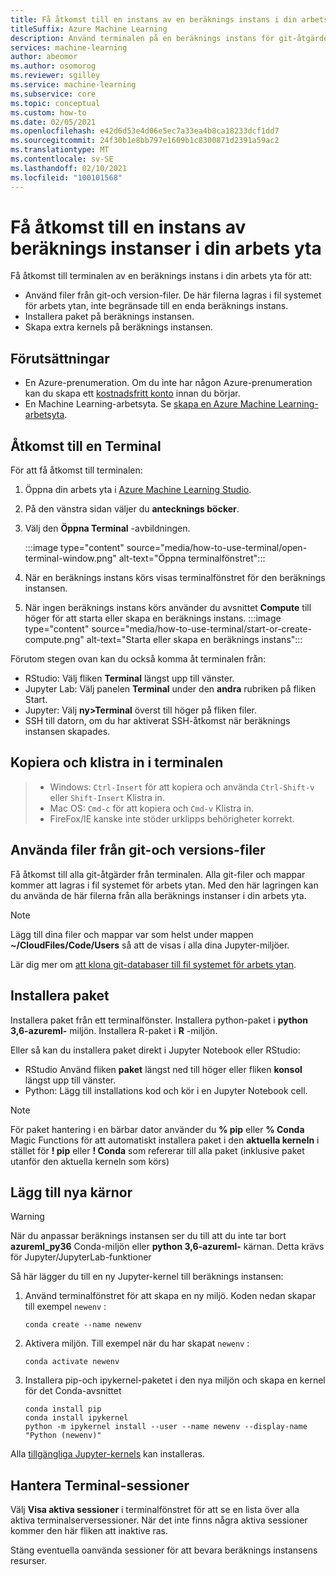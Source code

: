 ```yaml
---
title: Få åtkomst till en instans av en beräknings instans i din arbets yta
titleSuffix: Azure Machine Learning
description: Använd terminalen på en beräknings instans för git-åtgärder för att installera paket och lägga till kernels.
services: machine-learning
author: abeomor
ms.author: osomorog
ms.reviewer: sgilley
ms.service: machine-learning
ms.subservice: core
ms.topic: conceptual
ms.custom: how-to
ms.date: 02/05/2021
ms.openlocfilehash: e42d6d53e4d06e5ec7a33ea4b8ca18233dcf1dd7
ms.sourcegitcommit: 24f30b1e8bb797e1609b1c8300871d2391a59ac2
ms.translationtype: MT
ms.contentlocale: sv-SE
ms.lasthandoff: 02/10/2021
ms.locfileid: "100101568"
---
```

# <a name="access-a-compute-instance-terminal-in-your-workspace"></a>Få åtkomst till en instans av beräknings instanser i din arbets yta

Få åtkomst till terminalen av en beräknings instans i din arbets yta för att:

* Använd filer från git-och version-filer. De här filerna lagras i fil systemet för arbets ytan, inte begränsade till en enda beräknings instans.
* Installera paket på beräknings instansen.
* Skapa extra kernels på beräknings instansen.

## <a name="prerequisites"></a>Förutsättningar

* En Azure-prenumeration. Om du inte har någon Azure-prenumeration kan du skapa ett [kostnadsfritt konto](https://aka.ms/AMLFree) innan du börjar.
* En Machine Learning-arbetsyta. Se [skapa en Azure Machine Learning-arbetsyta](how-to-manage-workspace.md).

## <a name="access-a-terminal"></a>Åtkomst till en Terminal

För att få åtkomst till terminalen:

1. Öppna din arbets yta i [Azure Machine Learning Studio](https://ml.azure.com).
1. På den vänstra sidan väljer du **antecknings böcker**.
1. Välj den **Öppna Terminal** -avbildningen.

    :::image type="content" source="media/how-to-use-terminal/open-terminal-window.png" alt-text="Öppna terminalfönstret":::

1. När en beräknings instans körs visas terminalfönstret för den beräknings instansen.
1. När ingen beräknings instans körs använder du avsnittet **Compute** till höger för att starta eller skapa en beräknings instans.
    :::image type="content" source="media/how-to-use-terminal/start-or-create-compute.png" alt-text="Starta eller skapa en beräknings instans":::

Förutom stegen ovan kan du också komma åt terminalen från:

* RStudio: Välj fliken **Terminal** längst upp till vänster.
* Jupyter Lab: Välj panelen **Terminal** under den **andra** rubriken på fliken Start.
* Jupyter: Välj **ny>Terminal** överst till höger på fliken filer.
* SSH till datorn, om du har aktiverat SSH-åtkomst när beräknings instansen skapades.

## <a name="copy-and-paste-in-the-terminal"></a>Kopiera och klistra in i terminalen

> * Windows: `Ctrl-Insert` för att kopiera och använda `Ctrl-Shift-v` eller `Shift-Insert` Klistra in.
> * Mac OS: `Cmd-c` för att kopiera och `Cmd-v` Klistra in.
> * FireFox/IE kanske inte stöder urklipps behörigheter korrekt.

## <a name="use-files-from-git-and-version-files"></a><a name=git></a> Använda filer från git-och versions-filer

Få åtkomst till alla git-åtgärder från terminalen. Alla git-filer och mappar kommer att lagras i fil systemet för arbets ytan. Med den här lagringen kan du använda de här filerna från alla beräknings instanser i din arbets yta.

> [!NOTE]
> Lägg till dina filer och mappar var som helst under mappen **~/CloudFiles/Code/Users** så att de visas i alla dina Jupyter-miljöer.

Lär dig mer om [att klona git-databaser till fil systemet för arbets ytan](concept-train-model-git-integration.md#clone-git-repositories-into-your-workspace-file-system).

## <a name="install-packages"></a>Installera paket

 Installera paket från ett terminalfönster. Installera python-paket i **python 3,6-azureml-** miljön.  Installera R-paket i **R** -miljön.

Eller så kan du installera paket direkt i Jupyter Notebook eller RStudio:

* RStudio Använd fliken **paket** längst ned till höger eller fliken **konsol** längst upp till vänster.  
* Python: Lägg till installations kod och kör i en Jupyter Notebook cell.

> [!NOTE]
> För paket hantering i en bärbar dator använder du **% pip** eller **% Conda** Magic Functions för att automatiskt installera paket i den **aktuella kerneln** i stället för **! pip** eller **! Conda** som refererar till alla paket (inklusive paket utanför den aktuella kerneln som körs)

## <a name="add-new-kernels"></a>Lägg till nya kärnor

> [!WARNING]
>  När du anpassar beräknings instansen ser du till att du inte tar bort **azureml_py36** Conda-miljön eller **python 3,6-azureml-** kärnan. Detta krävs för Jupyter/JupyterLab-funktioner

Så här lägger du till en ny Jupyter-kernel till beräknings instansen:

1. Använd terminalfönstret för att skapa en ny miljö.  Koden nedan skapar till exempel `newenv` :

    ```shell
    conda create --name newenv
    ```

1. Aktivera miljön.  Till exempel när du har skapat `newenv` :

    ```shell
    conda activate newenv
    ```

1. Installera pip-och ipykernel-paketet i den nya miljön och skapa en kernel för det Conda-avsnittet

    ```shell
    conda install pip
    conda install ipykernel
    python -m ipykernel install --user --name newenv --display-name "Python (newenv)"
    ```

Alla [tillgängliga Jupyter-kernels](https://github.com/jupyter/jupyter/wiki/Jupyter-kernels) kan installeras.

## <a name="manage-terminal-sessions"></a>Hantera Terminal-sessioner

 Välj **Visa aktiva sessioner** i terminalfönstret för att se en lista över alla aktiva terminalserversessioner. När det inte finns några aktiva sessioner kommer den här fliken att inaktive ras.

Stäng eventuella oanvända sessioner för att bevara beräknings instansens resurser.